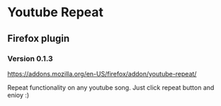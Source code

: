 <h1>Youtube Repeat</h1>
<h2>Firefox plugin</h2>

<h3>Version 0.1.3</h3>
<a href="https://addons.mozilla.org/en-US/firefox/addon/youtube-repeat/">https://addons.mozilla.org/en-US/firefox/addon/youtube-repeat/</a>
<p>Repeat functionality on any youtube song. Just click repeat button and enioy :)</p>